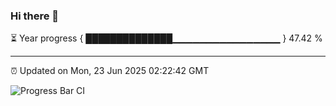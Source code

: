 ### Hi there 👋

⏳ Year progress { ██████████████▁▁▁▁▁▁▁▁▁▁▁▁▁▁▁▁ } 47.42 %

---

⏰ Updated on Mon, 23 Jun 2025 02:22:42 GMT

![Progress Bar CI](https://github.com/DhruviPatel157/GitHub-Actions-Demo/workflows/Progress%20Bar%20CI/badge.svg)
